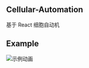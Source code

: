 ## Cellular-Automation

基于 React 细胞自动机

## Example

![示例动画](https://media.giphy.com/media/5QLwCp3Yfl8dwRm7DS/giphy.gif)